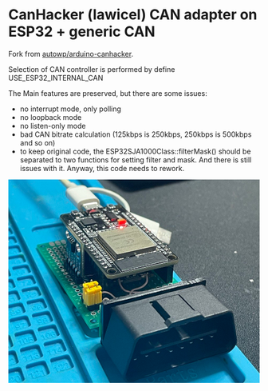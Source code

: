 # CanHacker (lawicel) CAN adapter on ESP32 + generic CAN

Fork from [autowp/arduino-canhacker]([https://github.com/autowp/arduino-mcp2515](https://github.com/autowp/arduino-canhacker)).

Selection of CAN controller is performed by define USE_ESP32_INTERNAL_CAN

The Main features are preserved, but there are some issues:
- no interrupt mode, only polling
- no loopback mode
- no listen-only mode
- bad CAN bitrate calculation (125kbps is 250kbps, 250kbps is 500kbps and so on)
- to keep original code, the ESP32SJA1000Class::filterMask() should be
  separated to two functions for setting filter and mask. And there is
  still issues with it. Anyway, this code needs to rework.

![custom-device](custom-device.png)